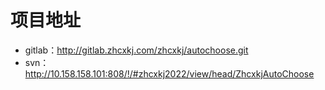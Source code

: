 # 项目地址
- gitlab：http://gitlab.zhcxkj.com/zhcxkj/autochoose.git
- svn：http://10.158.158.101:808/!/#zhcxkj2022/view/head/ZhcxkjAutoChoose